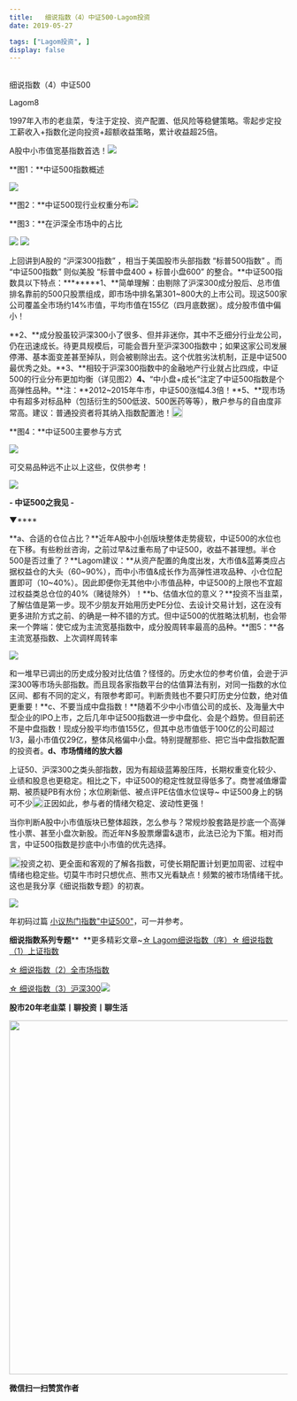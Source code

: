 ```yaml
---
title:   细说指数（4）中证500-Lagom投资
date: 2019-05-27

tags: ["Lagom投资", ]
display: false
---
```



## 



细说指数（4）中证500




Lagom8




1997年入市的老韭菜，专注于定投、资产配置、低风险等稳健策略。零起步定投工薪收入+指数化逆向投资+超额收益策略，累计收益超25倍。


A股中小市值宽基指数首选！<img src="https://mmbiz.qpic.cn/mmbiz_png/ZB4WjgjLjJW3KtDibicU3BB1HNQ9lDS2M5oGRnchkNPRzYsc0Ua6CIu7rZH3vAficcBEPYHU9ZTPqkic1sicT8CaxQQ/640?wx_fmt=png" data-type="png" class="" data-ratio="0.05776173285198556" data-w="554"/>

**图1：**中证500指数概述

<img class="rich_pages" data-ratio="1.1941391941391941" data-s="300,640" src="https://mmbiz.qpic.cn/mmbiz_png/ZB4WjgjLjJUYVTEYYSiav2hQQkfTgiciaqtFJabSSonAqUSUlvmvvusVwQZeUJkpx9faFrURpD00GEmBYECIlNlUQ/640?wx_fmt=png" data-type="png" data-w="546" style=""/>

**图2：**中证500现行业权重分布<img class="rich_pages" data-ratio="0.6996124031007752" data-s="300,640" src="https://mmbiz.qpic.cn/mmbiz_png/ZB4WjgjLjJUYVTEYYSiav2hQQkfTgiciaqtMFCxDEFDKwh51D4cfZyLWhSnmT3DgvxyyiaSQFNXN3mWB4vGocV3MPw/640?wx_fmt=png" data-type="png" data-w="516" style="text-align: center;"/>

**图3：**在沪深全市场中的占比

<img class="rich_pages" data-ratio="0.6554878048780488" data-s="300,640" src="https://mmbiz.qpic.cn/mmbiz_png/ZB4WjgjLjJUYVTEYYSiav2hQQkfTgiciaqtgvSiavHQNp5QL204boofRMABYCBmGkap6PAQjCL6iahcdQxNsjibS6dSw/640?wx_fmt=png" data-type="png" data-w="656" style=""/>

<img src="https://mmbiz.qpic.cn/mmbiz_png/ZB4WjgjLjJW3KtDibicU3BB1HNQ9lDS2M5oGRnchkNPRzYsc0Ua6CIu7rZH3vAficcBEPYHU9ZTPqkic1sicT8CaxQQ/640?wx_fmt=png" data-type="png" class="" data-ratio="0.05776173285198556" data-w="554"/>

上回讲到A股的 “沪深300指数” ，相当于美国股市头部指数 “标普500指数” 。而 “中证500指数” 则似美股 “标普中盘400 + 标普小盘600” 的整合。**中证500指数具以下特点：********1、**简单理解：由剔除了沪深300成分股后、总市值排名靠前的500只股票组成，即市场中排名第301~800大的上市公司。现这500家公司覆盖全市场约14%市值，平均市值在155亿（四月底数据）。成分股市值中偏小！



**2、**成分股虽较沪深300小了很多、但并非迷你，其中不乏细分行业龙公司，仍在迅速成长。待更具规模后，可能会晋升至沪深300指数中；如果这家公司发展停滞、基本面变差甚至掉队，则会被剔除出去。这个优胜劣汰机制，正是中证500最优秀之处。**3、**相较于沪深300指数中的金融地产行业就占比四成，中证500的行业分布更加均衡（详见图2）**4、**“中小盘+成长”注定了中证500指数是个高弹性品种。**注：**2012~2015年牛市，中证500涨幅4.3倍！**5、**现市场中有超多对标品种（包括衍生的500低波、500医药等等），散户参与的自由度非常高。建议：普通投资者将其纳入指数配置池！<img src="https://res.wx.qq.com/mpres/htmledition/images/icon/common/emotion_panel/smiley/smiley_79.png" data-ratio="1" data-w="20" style="display:inline-block;width:20px;vertical-align:text-bottom;"/>

**图4：**中证500主要参与方式

<img class="rich_pages" data-ratio="1.9625668449197862" data-s="300,640" src="https://mmbiz.qpic.cn/mmbiz_png/ZB4WjgjLjJUYVTEYYSiav2hQQkfTgiciaqtwj0QsE1pMic1VRjceS82aFsBonONXSrbiaVLX96arm3XZlatNLQ9En9w/640?wx_fmt=png" data-type="png" data-w="374" style=""/>

可交易品种远不止以上这些，仅供参考！

<img src="https://mmbiz.qpic.cn/mmbiz_png/ZB4WjgjLjJW3KtDibicU3BB1HNQ9lDS2M5oGRnchkNPRzYsc0Ua6CIu7rZH3vAficcBEPYHU9ZTPqkic1sicT8CaxQQ/640?wx_fmt=png" data-type="png" class="" data-ratio="0.05776173285198556" data-w="554" style="white-space: normal;"/>

**- 中证500之我见 -**

▼****

**a、合适的仓位占比？**近年A股中小创版块整体走势疲软，中证500的水位也在下移。有些粉丝咨询，之前过早&amp;过重布局了中证500，收益不甚理想。半仓500是否过重了？**Lagom建议：**从资产配置的角度出发，大市值&amp;蓝筹类应占据权益仓的大头（60~90%），而中小市值&amp;成长作为高弹性进攻品种、小仓位配置即可（10~40%）。因此即便你无其他中小市值品种，中证500的上限也不宜超过权益类总仓位的40%（赌徒除外）！**b、估值水位的意义？**投资不当韭菜，了解估值是第一步。现不少朋友开始用历史PE分位、去设计交易计划，这在没有更多进阶方式之前、的确是一种不错的方式。但中证500的优胜略汰机制，也会带来一个弊端：使它成为主流宽基指数中，成分股周转率最高的品种。**图5：**各主流宽基指数、上次调样周转率

<img class="rich_pages" data-ratio="0.3568281938325991" data-s="300,640" src="https://mmbiz.qpic.cn/mmbiz_png/ZB4WjgjLjJUYVTEYYSiav2hQQkfTgiciaqtd2ibHyZuTgoTGDj86YjPHbrInC5Zk0VWGmUwYwZnglULlp0dvmNWMnA/640?wx_fmt=png" data-type="png" data-w="454" style=""/>

和一堆早已调出的历史成分股对比估值？怪怪的。历史水位的参考价值，会逊于沪深300等市场头部指数。而且现各家指数平台的估值算法有别，对同一指数的水位区间、都有不同的定义，有限参考即可。判断贵贱也不要只盯历史分位数，绝对值更重要！**c、不要当成中盘指数！**随着不少中小市值公司的成长、及海量大中型企业的IPO上市，之后几年中证500指数进一步中盘化、会是个趋势。但目前还不是中盘指数！现成分股平均市值155亿，但其中总市值低于100亿的公司超过1/3，最小市值仅29亿，整体风格偏中小盘。特别提醒那些、把它当中盘指数配置的投资者。**d、市场情绪的放大器**

上证50、沪深300之类头部指数，因为有超级蓝筹股压阵，长期权重变化较少、业绩和股息也更稳定。相比之下，中证500的稳定性就显得低多了。商誉减值爆雷期、被质疑PB有水份；水位刷新低、被点评PE估值水位误导~ 中证500身上的锅可不少<img src="https://res.wx.qq.com/mpres/htmledition/images/icon/common/emotion_panel/smiley/smiley_4.png" data-ratio="1" data-w="20" style="display: inline-block;width: 20px;vertical-align: text-bottom;"/>正因如此，参与者的情绪欠稳定、波动性更强！

当你判断A股中小市值版块已整体超跌，怎么参与？常规炒股套路是抄底一个高弹性小票、甚至小盘次新股。而近年N多股票爆雷&amp;退市，此法已沦为下策。相对而言，中证500指数是抄底中小市值的优先选择。



<img src="https://res.wx.qq.com/mpres/htmledition/images/icon/common/emotion_panel/smiley/smiley_66.png" data-ratio="1" data-w="20" style="display:inline-block;width:20px;vertical-align:text-bottom;"/>投资之初、更全面和客观的了解各指数，可使长期配置计划更加周密、过程中情绪也稳定些。切莫牛市时只想优点、熊市又光看缺点！频繁的被市场情绪干扰。这也是我分享《细说指数专题》的初衷。

<img class="rich_pages" data-copyright="0" data-ratio="0.6659574468085107" data-s="300,640" src="https://mmbiz.qpic.cn/mmbiz_jpg/ZB4WjgjLjJX6qX4LCex0j47FvlrVXNLUJHh5nGX7kjyibDl4SIL5AxibC0iblKwgLicpxdMHxgyXNs8X3icogMq8Pww/640?wx_fmt=jpeg" data-type="jpeg" data-w="940" style=""/>

年初码过篇&nbsp;[小议热门指数"中证500"](http://mp.weixin.qq.com/s?__biz=MzI3MDQ2NjY2Mw==&amp;mid=2247484090&amp;idx=1&amp;sn=305eef8f1c568962296f215328e0656a&amp;chksm=ead1e9b2dda660a4b4495ea4897b13a98ec834e41b2075b88b0ca9fea7268eb35956de693d8f&amp;scene=21#wechat_redirect)，可一并参考。



**细说指数系列专题****&nbsp;&nbsp;**更多精彩文章~[☆ Lagom细说指数（序）](http://mp.weixin.qq.com/s?__biz=MzI3MDQ2NjY2Mw==&amp;mid=2247484133&amp;idx=1&amp;sn=16b9949c64256126b5b5044fb814f82b&amp;chksm=ead1e9eddda660fbbd651c32198faa47fd29ecd99f451da4c6570221456dd6d30c52c9afb114&amp;scene=21#wechat_redirect)[☆ 细说指数（1）上证指数](http://mp.weixin.qq.com/s?__biz=MzI3MDQ2NjY2Mw==&amp;mid=2247484179&amp;idx=1&amp;sn=b3b332ad9e177b14fa171d39e325f48f&amp;chksm=ead1e81bdda6610d6451f74405c5eecb7e099188d16a664c767173aaf281e5eafdf8dd614094&amp;scene=21#wechat_redirect)

[☆ 细说指数（2）全市场指数](http://mp.weixin.qq.com/s?__biz=MzI3MDQ2NjY2Mw==&amp;mid=2247484194&amp;idx=1&amp;sn=dca8a168a491f9b7f7da636b680b0e7c&amp;chksm=ead1e82adda6613c9b51e701b8c5707614407bc34c2c1cd7519a17df27157aaac8f9382ae3b5&amp;scene=21#wechat_redirect)

[☆ 细说指数（3）沪深300](http://mp.weixin.qq.com/s?__biz=MzI3MDQ2NjY2Mw==&amp;mid=2247484228&amp;idx=1&amp;sn=75bc9fa86ebd8419eec55d88d31bb08e&amp;chksm=ead1e84cdda6615a618b2ee2337a428b5ebf9baf9d8fd9f2e544e93a2d3e7cd0242806522e27&amp;scene=21#wechat_redirect)<img src="https://mmbiz.qpic.cn/mmbiz_png/ZB4WjgjLjJW3KtDibicU3BB1HNQ9lDS2M5oGRnchkNPRzYsc0Ua6CIu7rZH3vAficcBEPYHU9ZTPqkic1sicT8CaxQQ/640?wx_fmt=png" data-type="png" class="" data-ratio="0.05776173285198556" data-w="554"/>

**股市20年老韭菜丨聊投资丨聊生活**

<img data-type="png" class="" data-ratio="0.390625" data-w="640" src="https://mmbiz.qpic.cn/mmbiz_png/ZB4WjgjLjJW3KtDibicU3BB1HNQ9lDS2M5AHEoeiaz0dQ4NfIRjBMuXvyJn8dXWm7ftklb0xqheiaMia0zbkyMJiaKzA/640?wx_fmt=png" style="box-sizing: border-box !important;overflow-wrap: break-word !important;visibility: visible !important;width: 640px !important;"/>


**微信扫一扫赞赏作者**